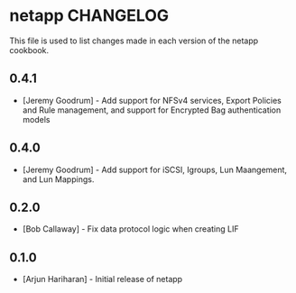 netapp CHANGELOG
================

This file is used to list changes made in each version of the netapp cookbook.

0.4.1
-----
- [Jeremy Goodrum] - Add support for NFSv4 services, Export Policies and Rule management, and support for Encrypted Bag authentication models

0.4.0
-----
- [Jeremy Goodrum] - Add support for iSCSI, Igroups, Lun Maangement, and Lun Mappings.

0.2.0
-----
- [Bob Callaway] - Fix data protocol logic when creating LIF

0.1.0
-----
- [Arjun Hariharan] - Initial release of netapp
